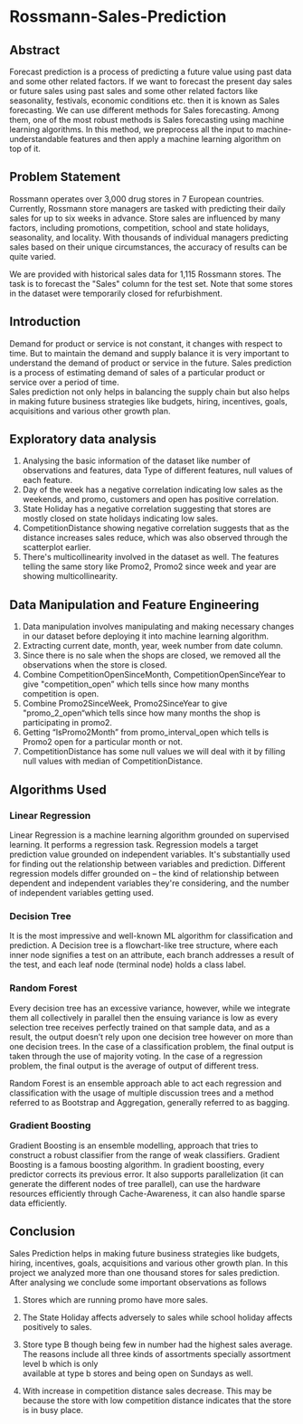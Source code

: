 # Rossmann-Sales-Prediction

## Abstract
Forecast prediction is a process of predicting a future value using past data and some other related factors. If we want to forecast the present day sales or future sales using past sales and some other related factors like seasonality, festivals, economic conditions etc. then it is known as Sales forecasting. 
We can use different methods for Sales forecasting. Among them, one of the most robust methods is Sales forecasting using machine learning algorithms.
In this method, we preprocess all the input to machine-understandable features and then apply a machine learning algorithm on top of it.

## Problem Statement
Rossmann operates over 3,000 drug stores in 7 European countries. Currently, Rossmann store managers are tasked with predicting their daily sales for up to six weeks in advance. Store sales are influenced by many factors, including promotions, competition, school and state holidays, seasonality, and locality. With thousands of individual managers predicting sales based on their unique circumstances, the accuracy of results can be quite varied.

We are provided with historical sales data for 1,115 Rossmann stores. The task is to forecast the "Sales" column for the test set. Note that some stores in the dataset were temporarily closed for refurbishment.

## Introduction
Demand for product or service is not constant, it changes with respect to time. But to maintain the demand and supply balance it is very important to understand the demand of product or service in the future.
Sales prediction is a process of estimating demand of sales of a particular product or service over a period of time.      
Sales prediction not only helps in balancing the supply chain but also helps in making future business strategies like budgets, hiring, incentives, goals, acquisitions and various other growth plan.

## Exploratory data analysis
1) Analysing the basic information of the dataset like number of observations and features, data Type of different features, null values of each feature.
2) Day of the week has a negative correlation indicating low sales as the weekends, and promo, customers and open has positive correlation.
3) State Holiday has a negative correlation suggesting that stores are mostly closed on state holidays indicating low sales.
4) CompetitionDistance showing negative correlation suggests that as the distance
increases sales reduce, which was also observed through the scatterplot earlier.
5) There's multicollinearity involved in the dataset as well. The features telling the
same story like Promo2, Promo2 since week and year are showing multicollinearity.

## Data Manipulation and Feature Engineering
1) Data manipulation involves manipulating and making necessary changes in our dataset before deploying it into machine learning algorithm.
2) Extracting current date, month, year, week number from date column.
3) Since there is no sale when the shops are closed, we removed all the observations when the store is closed.
4) Combine CompetitionOpenSinceMonth, CompetitionOpenSinceYear to give "competition_open” which tells since how many months competition is open.
5) Combine Promo2SinceWeek, Promo2SinceYear to give "promo_2_open“which tells since how many months the shop is participating in promo2.
6) Getting “IsPromo2Month” from promo_interval_open which tells is Promo2 open for a particular month or not.
7) CompetitionDistance has some null values we will deal with it by filling null values with median of CompetitionDistance.

## Algorithms Used

### Linear Regression
Linear Regression is a machine learning algorithm grounded on supervised learning. It performs a regression task. Regression models a target prediction value grounded on independent variables. It's substantially used for finding out the relationship between variables and prediction. Different regression models differ grounded on – the kind of relationship between dependent and independent variables they're considering, and the number of independent variables getting used.

### Decision Tree
It is the most impressive and well-known ML algorithm for classification and prediction. A Decision tree is a flowchart-like tree structure, where each inner node signifies a test on an attribute, each branch addresses a result of the test, and each leaf node (terminal node) holds a class label.

### Random Forest
Every decision tree has an excessive variance, however, while we integrate them all collectively in parallel then the ensuing variance is low as every selection tree receives perfectly trained on that sample data, and as a result, the output doesn’t rely upon one decision tree however on more than one decision trees. In the case of a classification problem, the final output is taken through the use of majority voting. In the case of a regression problem, the final output is the average of output of different tress.

Random Forest is an ensemble approach able to act each regression and classification with the usage of multiple discussion trees and a method referred to as Bootstrap and Aggregation, generally referred to as bagging.

### Gradient Boosting

Gradient Boosting is an ensemble modelling, approach that tries to construct a robust classifier from the range of weak classifiers.
Gradient Boosting is a famous boosting algorithm. In gradient boosting, every predictor corrects its previous error.
It also supports parallelization (it can generate the different nodes of tree parallel), can use the hardware    resources efficiently through Cache-Awareness, it can also handle sparse data efficiently.

 ## Conclusion

Sales Prediction helps in making future business strategies like budgets, hiring, incentives, goals, acquisitions and various other growth plan. In this project we analyzed more than one thousand stores for sales prediction. After analysing we conclude some important observations as follows

1.	Stores which are running promo have more sales.

2.	The State Holiday affects adversely to sales while school holiday affects positively to sales.

3.	Store type B though being few in number had the highest sales average. The reasons
       include all three kinds of assortments specially assortment level b which is only                                               
       available at type b stores and being open on Sundays as well.

4.	With increase in competition distance sales decrease. This may be because the store with low competition distance indicates that the store is in busy place.


